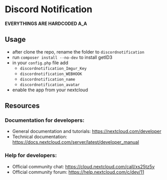 # Discord Notification

**EVERYTHINGS ARE HARDCODED A_A**

## Usage

- after clone the repo, rename the folder to `discordnotification`
- run `composer install --no-dev` to install getID3
- in your `config.php` file add
  - `discordnotification_Imgur_Key`
  - `discordnotification_WEBHOOK`
  - `discordnotification_name`
  - `discordnotification_avatar`
- enable the app from your nextcloud

## Resources

### Documentation for developers:

- General documentation and tutorials: https://nextcloud.com/developer
- Technical documentation: https://docs.nextcloud.com/server/latest/developer_manual

### Help for developers:

- Official community chat: https://cloud.nextcloud.com/call/xs25tz5y
- Official community forum: https://help.nextcloud.com/c/dev/11
